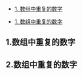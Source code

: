 - [1. 数组中重复的数字](#1数组中重复的数字)

- [1. 数组中重复的数字](#2数组中重复的数字)

## 1.数组中重复的数字















## 2.数组中重复的数字